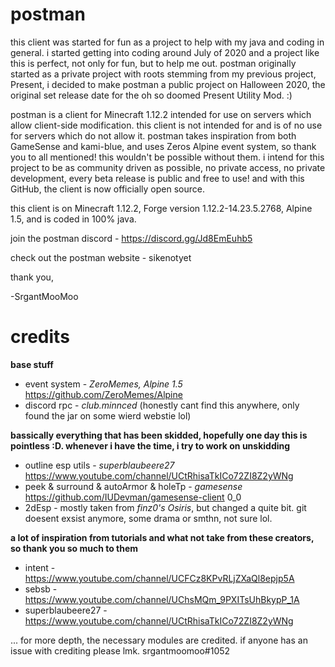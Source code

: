 # postman
this client was started for fun as a project to help with my java and coding in general. i started getting into coding around July of 2020 and a project like this is perfect, not only for fun, but to help me out. postman originally started as a private project with roots stemming from my previous project, Present, i decided to make postman a public project on Halloween 2020, the original set release date for the oh so doomed Present Utility Mod. :)

postman is a client for Minecraft 1.12.2 intended for use on servers which allow client-side modification. this client is not intended for and is of no use for servers which do not allow it. postman takes inspiration from both GameSense and kami-blue, and uses Zeros Alpine event system, so thank you to all mentioned! this wouldn't be possible without them. i intend for this project to be as community driven as possible, no private access, no private development, every beta release is public and free to use! and with this GitHub, the client is now officially open source.

this client is on Minecraft 1.12.2, Forge version 1.12.2-14.23.5.2768, Alpine 1.5, and is coded in 100% java.

join the postman discord - https://discord.gg/Jd8EmEuhb5

check out the postman website - sikenotyet


thank you,

-SrgantMooMoo

# credits

**base stuff**
- event system - *ZeroMemes, Alpine 1.5* https://github.com/ZeroMemes/Alpine
- discord rpc - *club.minnced* (honestly cant find this anywhere, only found the jar on some wierd webstie lol)

**bassically everything that has been skidded, hopefully one day this is pointless :D. whenever i have the time, i try to work on unskidding**
- outline esp utils - *superblaubeere27* https://www.youtube.com/channel/UCtRhisaTkICo72ZI8Z2yWNg
- peek & surround & autoArmor & holeTp - *gamesense* https://github.com/IUDevman/gamesense-client 0_0
- 2dEsp - mostly taken from *finz0's Osiris*, but changed a quite bit. git doesent exsist anymore, some drama or smthn, not sure lol.

**a lot of inspiration from tutorials and what not take from these creators, so thank you so much to them**
- intent - https://www.youtube.com/channel/UCFCz8KPvRLjZXaQl8epjp5A
- sebsb - https://www.youtube.com/channel/UChsMQm_9PXITsUhBkypP_1A
- superblaubeere27 - https://www.youtube.com/channel/UCtRhisaTkICo72ZI8Z2yWNg

... for more depth, the necessary modules are credited. if anyone has an issue with crediting please lmk. srgantmoomoo#1052
